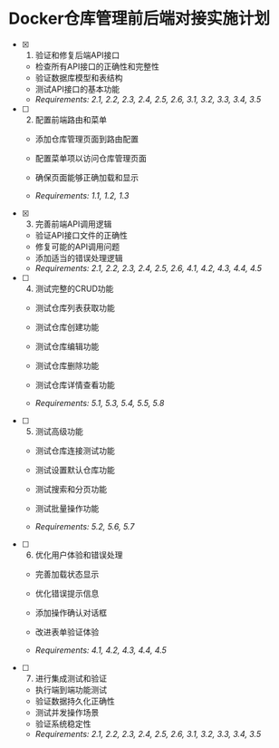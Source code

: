# Docker仓库管理前后端对接实施计划

- [x] 1. 验证和修复后端API接口


  - 检查所有API接口的正确性和完整性
  - 验证数据库模型和表结构
  - 测试API接口的基本功能
  - _Requirements: 2.1, 2.2, 2.3, 2.4, 2.5, 2.6, 3.1, 3.2, 3.3, 3.4, 3.5_




- [ ] 2. 配置前端路由和菜单
  - 添加仓库管理页面到路由配置

  - 配置菜单项以访问仓库管理页面
  - 确保页面能够正确加载和显示
  - _Requirements: 1.1, 1.2, 1.3_

- [x] 3. 完善前端API调用逻辑

  - 验证API接口文件的正确性
  - 修复可能的API调用问题
  - 添加适当的错误处理逻辑
  - _Requirements: 2.1, 2.2, 2.3, 2.4, 2.5, 2.6, 4.1, 4.2, 4.3, 4.4, 4.5_




- [ ] 4. 测试完整的CRUD功能
  - 测试仓库列表获取功能
  - 测试仓库创建功能
  - 测试仓库编辑功能
  - 测试仓库删除功能

  - 测试仓库详情查看功能
  - _Requirements: 5.1, 5.3, 5.4, 5.5, 5.8_

- [ ] 5. 测试高级功能
  - 测试仓库连接测试功能
  - 测试设置默认仓库功能

  - 测试搜索和分页功能
  - 测试批量操作功能
  - _Requirements: 5.2, 5.6, 5.7_

- [ ] 6. 优化用户体验和错误处理
  - 完善加载状态显示


  - 优化错误提示信息
  - 添加操作确认对话框
  - 改进表单验证体验
  - _Requirements: 4.1, 4.2, 4.3, 4.4, 4.5_

- [ ] 7. 进行集成测试和验证
  - 执行端到端功能测试
  - 验证数据持久化正确性
  - 测试并发操作场景
  - 验证系统稳定性
  - _Requirements: 2.1, 2.2, 2.3, 2.4, 2.5, 2.6, 3.1, 3.2, 3.3, 3.4, 3.5_